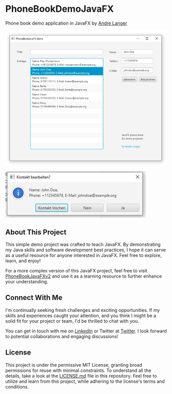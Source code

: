 # PhoneBookDemoJavaFX

Phone book demo application in JavaFX by [Andre Langer](https://github.com/WebDeveloperALanger)

![PhoneBookDemoJavaFX Example Image](PhoneBookDemoJavaFXbyAndreLanger.png)
 
![PhoneBookDemoJavaFX_Alert.png](PhoneBookDemoJavaFX_Alert.png)

## About This Project

This simple demo project was crafted to teach JavaFX. By demonstrating my Java skills and software development best
practices, I hope it can serve as a useful resource for anyone interested in JavaFX. Feel free to explore, learn, and
enjoy!

For a more complex version of this JavaFX project, feel free to visit [PhoneBookJavaFXv2](https://github.com/WebDeveloperALanger/PhoneBookJavaFXv2) and use it as a learning resource to further enhance your understanding.

## Connect With Me

I'm continually seeking fresh challenges and exciting opportunities.
If my skills and experiences caught your attention, and you think I might be a solid fit for your project or team,
I'd be thrilled to chat with you.

You can get in touch with me on  [LinkedIn](https://www.linkedin.com/in/andre-langer-web-developer)
or Twitter at [Twitter](https://twitter.com/ALangerWebDev).
I look forward to potential collaborations and engaging discussions!

## License

This project is under the permissive MIT License, granting broad permissions for reuse with minimal constraints. To
understand all the details, take a look at the [LICENSE.md](./LICENSE.md) file in this repository. Feel free to utilize
and learn from this project, while adhering to the license's terms and conditions.
